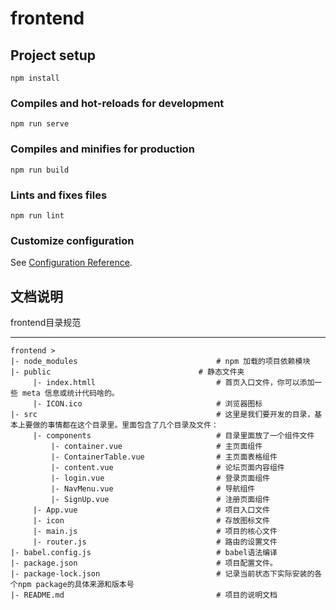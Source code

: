 # frontend

## Project setup
```
npm install
```

### Compiles and hot-reloads for development
```
npm run serve
```

### Compiles and minifies for production
```
npm run build
```

### Lints and fixes files
```
npm run lint
```

### Customize configuration
See [Configuration Reference](https://cli.vuejs.org/config/).

## 文档说明
 frontend目录规范

---

    frontend >
    |- node_modules                               # npm 加载的项目依赖模块
    |- public	                              # 静态文件夹                   
         |- index.htmll                           # 首页入口文件，你可以添加一些 meta 信息或统计代码啥的。
         |- ICON.ico                              # 浏览器图标
    |- src                                        # 这里是我们要开发的目录，基本上要做的事情都在这个目录里。里面包含了几个目录及文件：
         |- components                            # 目录里面放了一个组件文件
             |- container.vue                     # 主页面组件
             |- ContainerTable.vue                # 主页面表格组件
             |- content.vue                       # 论坛页面内容组件
             |- login.vue                         # 登录页面组件
             |- NavMenu.vue                       # 导航组件
             |- SignUp.vue                        # 注册页面组件
         |- App.vue                               # 项目入口文件
         |- icon                                  # 存放图标文件
         |- main.js                               # 项目的核心文件
         |- router.js                             # 路由的设置文件
    |- babel.config.js                            # babel语法编译
    |- package.json                               # 项目配置文件。
    |- package-lock.json                          # 记录当前状态下实际安装的各个npm package的具体来源和版本号
    |- README.md                                  # 项目的说明文档
